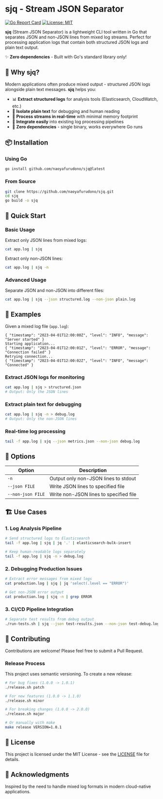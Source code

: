 # sjq - Stream JSON Separator

[![Go Report Card](https://goreportcard.com/badge/github.com/naoyafurudono/sjq)](https://goreportcard.com/report/github.com/naoyafurudono/sjq)
[![License: MIT](https://img.shields.io/badge/License-MIT-blue.svg)](https://opensource.org/licenses/MIT)

**sjq** (Stream JSON Separator) is a lightweight CLI tool written in Go that separates JSON and non-JSON lines from mixed log streams. Perfect for processing application logs that contain both structured JSON logs and plain text output.

✨ **Zero dependencies** - Built with Go's standard library only!

## 🎯 Why sjq?

Modern applications often produce mixed output - structured JSON logs alongside plain text messages. **sjq** helps you:

- 📊 **Extract structured logs** for analysis tools (Elasticsearch, CloudWatch, etc.)
- 📝 **Isolate plain text** for debugging and human reading
- 🚀 **Process streams in real-time** with minimal memory footprint
- 🔧 **Integrate easily** into existing log processing pipelines
- 🎯 **Zero dependencies** - single binary, works everywhere Go runs

## 📦 Installation

### Using Go

```sh
go install github.com/naoyafurudono/sjq@latest
```

### From Source

```sh
git clone https://github.com/naoyafurudono/sjq.git
cd sjq
go build -o sjq
```

## 🚀 Quick Start

### Basic Usage

Extract only JSON lines from mixed logs:
```sh
cat app.log | sjq
```

Extract only non-JSON lines:
```sh
cat app.log | sjq -n
```

### Advanced Usage

Separate JSON and non-JSON into different files:
```sh
cat app.log | sjq --json structured.log --non-json plain.log
```

## 📖 Examples

Given a mixed log file (`app.log`):
```
{ "timestamp": "2023-04-01T12:00:00Z", "level": "INFO", "message": "Server started" }
Starting application...
{ "timestamp": "2023-04-01T12:00:01Z", "level": "ERROR", "message": "Connection failed" }
Retrying connection...
{ "timestamp": "2023-04-01T12:00:02Z", "level": "INFO", "message": "Connected" }
```

### Extract JSON logs for monitoring
```sh
cat app.log | sjq > structured.json
# Output: Only the JSON lines
```

### Extract plain text for debugging
```sh
cat app.log | sjq -n > debug.log
# Output: Only the non-JSON lines
```

### Real-time log processing
```sh
tail -f app.log | sjq --json metrics.json --non-json debug.log
```

## 🔧 Options

| Option | Description |
|--------|-------------|
| `-n` | Output only non-JSON lines to stdout |
| `--json FILE` | Write JSON lines to specified file |
| `--non-json FILE` | Write non-JSON lines to specified file |

## 🏗️ Use Cases

### 1. **Log Analysis Pipeline**
```sh
# Send structured logs to Elasticsearch
tail -f app.log | sjq | jq '.' | elasticsearch-bulk-insert

# Keep human-readable logs separately
tail -f app.log | sjq -n > debug.log
```

### 2. **Debugging Production Issues**
```sh
# Extract error messages from mixed logs
cat production.log | sjq | jq 'select(.level == "ERROR")'

# Get non-JSON error output
cat production.log | sjq -n | grep ERROR
```

### 3. **CI/CD Pipeline Integration**
```sh
# Separate test results from debug output
./run-tests.sh | sjq --json test-results.json --non-json test-debug.log
```

## 🤝 Contributing

Contributions are welcome! Please feel free to submit a Pull Request.

### Release Process

This project uses semantic versioning. To create a new release:

```sh
# For bug fixes (1.0.0 -> 1.0.1)
./release.sh patch

# For new features (1.0.0 -> 1.1.0)
./release.sh minor

# For breaking changes (1.0.0 -> 2.0.0)
./release.sh major

# Or manually with make
make release VERSION=1.0.1
```

## 📄 License

This project is licensed under the MIT License - see the [LICENSE](LICENSE) file for details.

## 🙏 Acknowledgments

Inspired by the need to handle mixed log formats in modern cloud-native applications.